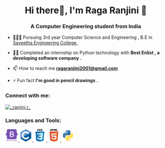 <h1 align="center">Hi there👋, I'm Raga Ranjini 🤍</h1>
<h3 align="center">A Computer Engineering student from India </h3>

- 👩🏼‍🎓 Pursuing 3rd year Computer Science and Engineering , B.E in [Saveetha Engineering College.](http://www.saveetha.ac.in/)

- 👨‍💻 Completed an internship on Python technology with **Best Enlist , a developing software company .**

- 📫 How to reach me **ragaranjini2001@gmail.com**

- ⚡ Fun fact **I'm good in pencil drawings .**

<h3 align="left">Connect with me:</h3>
<p align="left">
<a href="https://instagram.com/_ranjini.r_" target="blank"><img align="center" src="https://raw.githubusercontent.com/rahuldkjain/github-profile-readme-generator/master/src/images/icons/Social/instagram.svg" alt="_ranjini.r_" height="30" width="40" /></a>
</p>

<h3 align="left">Languages and Tools:</h3>
<p align="left"> <a href="https://getbootstrap.com" target="_blank" rel="noreferrer"> <img src="https://raw.githubusercontent.com/devicons/devicon/master/icons/bootstrap/bootstrap-plain-wordmark.svg" alt="bootstrap" width="40" height="40"/> </a> <a href="https://www.cprogramming.com/" target="_blank" rel="noreferrer"> <img src="https://raw.githubusercontent.com/devicons/devicon/master/icons/c/c-original.svg" alt="c" width="40" height="40"/> </a> <a href="https://www.w3schools.com/css/" target="_blank" rel="noreferrer"> <img src="https://raw.githubusercontent.com/devicons/devicon/master/icons/css3/css3-original-wordmark.svg" alt="css3" width="40" height="40"/> </a> <a href="https://www.w3.org/html/" target="_blank" rel="noreferrer"> <img src="https://raw.githubusercontent.com/devicons/devicon/master/icons/html5/html5-original-wordmark.svg" alt="html5" width="40" height="40"/> </a> <a href="https://www.python.org" target="_blank" rel="noreferrer"> <img src="https://raw.githubusercontent.com/devicons/devicon/master/icons/python/python-original.svg" alt="python" width="40" height="40"/> </a> </p>
